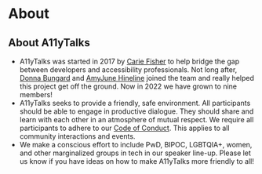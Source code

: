 <script>
  import MemberList from "../../../lib/components/member/MemberList.svelte";
  export let data;
</script>

# About

<MemberList nodes={data.current} />

## About A11yTalks

- A11yTalks was started in 2017 by [Carie Fisher](https://twitter.com/cariefisher) to help bridge the gap between developers and accessibility professionals. Not long after, [Donna Bungard](https://twitter.com/dbungard) and [AmyJune Hineline](https://twitter.com/volkswagenchick) joined the team and really helped this project get off the ground. Now in 2022 we have grown to nine members!
- A11yTalks seeks to provide a friendly, safe environment. All participants should be able to engage in productive dialogue. They should share and learn with each other in an atmosphere of mutual respect. We require all participants to adhere to our [Code of Conduct](/pages/conduct). This applies to all community interactions and events.
- We make a conscious effort to include PwD, BIPOC, LGBTQIA+, women, and other marginalized groups in tech in our speaker line-up. Please let us know if you have ideas on how to make A11yTalks more friendly to all!
